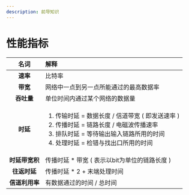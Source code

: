 ```yaml
---
description: 前导知识
---
```


# 性能指标

<table>
  <thead>
    <tr>
      <th style="text-align:center">&#x540D;&#x8BCD;</th>
      <th style="text-align:left">&#x89E3;&#x91CA;</th>
    </tr>
  </thead>
  <tbody>
    <tr>
      <td style="text-align:center"><b>&#x901F;&#x7387;</b>
      </td>
      <td style="text-align:left">&#x6BD4;&#x7279;&#x7387;</td>
    </tr>
    <tr>
      <td style="text-align:center"><b>&#x5E26;&#x5BBD;</b>
      </td>
      <td style="text-align:left">&#x7F51;&#x7EDC;&#x4E2D;&#x4E00;&#x70B9;&#x5230;&#x53E6;&#x4E00;&#x70B9;&#x6240;&#x80FD;&#x901A;&#x8FC7;&#x7684;&#x6700;&#x9AD8;&#x6570;&#x636E;&#x7387;</td>
    </tr>
    <tr>
      <td style="text-align:center"><b>&#x541E;&#x5410;&#x91CF;</b>
      </td>
      <td style="text-align:left">&#x5355;&#x4F4D;&#x65F6;&#x95F4;&#x5185;&#x901A;&#x8FC7;&#x67D0;&#x4E2A;&#x7F51;&#x7EDC;&#x7684;&#x6570;&#x636E;&#x91CF;</td>
    </tr>
    <tr>
      <td style="text-align:center"><b>&#x65F6;&#x5EF6;</b>
      </td>
      <td style="text-align:left">
        <ol>
          <li>&#x4F20;&#x8F93;&#x65F6;&#x5EF6; = &#x6570;&#x636E;&#x957F;&#x5EA6; /
            &#x4FE1;&#x9053;&#x5E26;&#x5BBD; ( &#x5373;&#x53D1;&#x9001;&#x901F;&#x7387;
            )</li>
          <li>&#x4F20;&#x64AD;&#x65F6;&#x5EF6; = &#x94FE;&#x8DEF;&#x957F;&#x5EA6; /
            &#x7535;&#x78C1;&#x6CE2;&#x4F20;&#x64AD;&#x901F;&#x7387;</li>
          <li>&#x6392;&#x961F;&#x65F6;&#x5EF6; = &#x7B49;&#x5F85;&#x8F93;&#x51FA;&#x8F93;&#x5165;&#x94FE;&#x8DEF;&#x6240;&#x7528;&#x7684;&#x65F6;&#x95F4;</li>
          <li>&#x5904;&#x7406;&#x65F6;&#x5EF6; = &#x68C0;&#x9519;&#x4E0E;&#x627E;&#x51FA;&#x53E3;&#x6240;&#x7528;&#x7684;&#x65F6;&#x95F4;</li>
        </ol>
        <p></p>
      </td>
    </tr>
    <tr>
      <td style="text-align:center"><b>&#x65F6;&#x5EF6;&#x5E26;&#x5BBD;&#x79EF;</b>
      </td>
      <td style="text-align:left">&#x4F20;&#x64AD;&#x65F6;&#x5EF6; * &#x5E26;&#x5BBD; ( &#x8868;&#x793A;&#x4EE5;bit&#x4E3A;&#x5355;&#x4F4D;&#x7684;&#x94FE;&#x8DEF;&#x957F;&#x5EA6;
        )</td>
    </tr>
    <tr>
      <td style="text-align:center"><b>&#x5F80;&#x8FD4;&#x65F6;&#x5EF6;</b>
      </td>
      <td style="text-align:left">&#x4F20;&#x64AD;&#x65F6;&#x5EF6; * 2 + &#x672B;&#x7AEF;&#x5904;&#x7406;&#x65F6;&#x95F4;</td>
    </tr>
    <tr>
      <td style="text-align:center"><b>&#x4FE1;&#x9053;&#x5229;&#x7528;&#x7387;</b>
      </td>
      <td style="text-align:left">&#x6709;&#x6570;&#x636E;&#x901A;&#x8FC7;&#x7684;&#x65F6;&#x95F4; / &#x603B;&#x65F6;&#x95F4;</td>
    </tr>
  </tbody>
</table>

